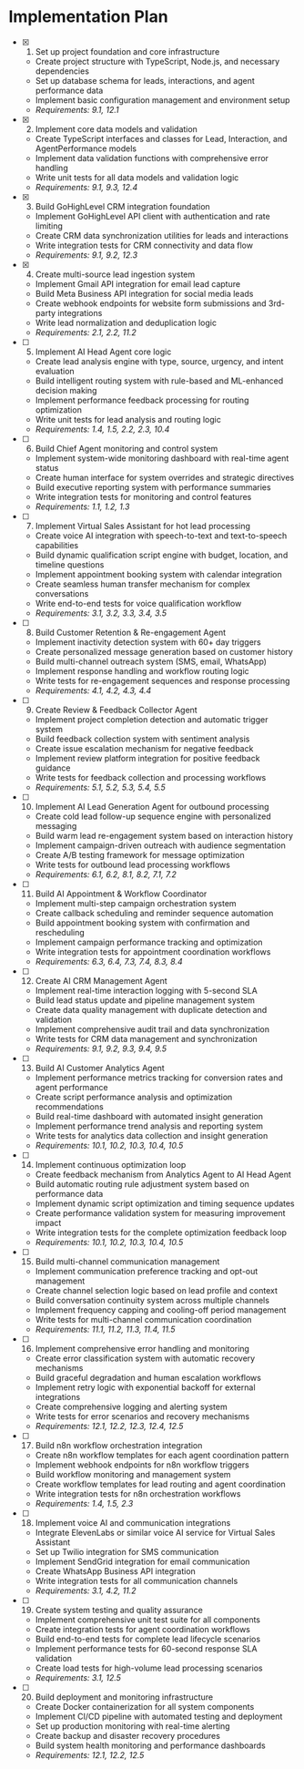# Implementation Plan

- [x] 1. Set up project foundation and core infrastructure

  - Create project structure with TypeScript, Node.js, and necessary dependencies
  - Set up database schema for leads, interactions, and agent performance data
  - Implement basic configuration management and environment setup
  - _Requirements: 9.1, 12.1_

- [x] 2. Implement core data models and validation

  - Create TypeScript interfaces and classes for Lead, Interaction, and AgentPerformance models
  - Implement data validation functions with comprehensive error handling
  - Write unit tests for all data models and validation logic
  - _Requirements: 9.1, 9.3, 12.4_

- [x] 3. Build GoHighLevel CRM integration foundation

  - Implement GoHighLevel API client with authentication and rate limiting
  - Create CRM data synchronization utilities for leads and interactions
  - Write integration tests for CRM connectivity and data flow
  - _Requirements: 9.1, 9.2, 12.3_

- [x] 4. Create multi-source lead ingestion system

  - Implement Gmail API integration for email lead capture
  - Build Meta Business API integration for social media leads
  - Create webhook endpoints for website form submissions and 3rd-party integrations
  - Write lead normalization and deduplication logic
  - _Requirements: 2.1, 2.2, 11.2_

- [ ] 5. Implement AI Head Agent core logic

  - Create lead analysis engine with type, source, urgency, and intent evaluation
  - Build intelligent routing system with rule-based and ML-enhanced decision making
  - Implement performance feedback processing for routing optimization
  - Write unit tests for lead analysis and routing logic
  - _Requirements: 1.4, 1.5, 2.2, 2.3, 10.4_

- [ ] 6. Build Chief Agent monitoring and control system

  - Implement system-wide monitoring dashboard with real-time agent status
  - Create human interface for system overrides and strategic directives
  - Build executive reporting system with performance summaries
  - Write integration tests for monitoring and control features
  - _Requirements: 1.1, 1.2, 1.3_

- [ ] 7. Implement Virtual Sales Assistant for hot lead processing

  - Create voice AI integration with speech-to-text and text-to-speech capabilities
  - Build dynamic qualification script engine with budget, location, and timeline questions
  - Implement appointment booking system with calendar integration
  - Create seamless human transfer mechanism for complex conversations
  - Write end-to-end tests for voice qualification workflow
  - _Requirements: 3.1, 3.2, 3.3, 3.4, 3.5_

- [ ] 8. Build Customer Retention & Re-engagement Agent

  - Implement inactivity detection system with 60+ day triggers
  - Create personalized message generation based on customer history
  - Build multi-channel outreach system (SMS, email, WhatsApp)
  - Implement response handling and workflow routing logic
  - Write tests for re-engagement sequences and response processing
  - _Requirements: 4.1, 4.2, 4.3, 4.4_

- [ ] 9. Create Review & Feedback Collector Agent

  - Implement project completion detection and automatic trigger system
  - Build feedback collection system with sentiment analysis
  - Create issue escalation mechanism for negative feedback
  - Implement review platform integration for positive feedback guidance
  - Write tests for feedback collection and processing workflows
  - _Requirements: 5.1, 5.2, 5.3, 5.4, 5.5_

- [ ] 10. Implement AI Lead Generation Agent for outbound processing

  - Create cold lead follow-up sequence engine with personalized messaging
  - Build warm lead re-engagement system based on interaction history
  - Implement campaign-driven outreach with audience segmentation
  - Create A/B testing framework for message optimization
  - Write tests for outbound lead processing workflows
  - _Requirements: 6.1, 6.2, 8.1, 8.2, 7.1, 7.2_

- [ ] 11. Build AI Appointment & Workflow Coordinator

  - Implement multi-step campaign orchestration system
  - Create callback scheduling and reminder sequence automation
  - Build appointment booking system with confirmation and rescheduling
  - Implement campaign performance tracking and optimization
  - Write integration tests for appointment coordination workflows
  - _Requirements: 6.3, 6.4, 7.3, 7.4, 8.3, 8.4_

- [ ] 12. Create AI CRM Management Agent

  - Implement real-time interaction logging with 5-second SLA
  - Build lead status update and pipeline management system
  - Create data quality management with duplicate detection and validation
  - Implement comprehensive audit trail and data synchronization
  - Write tests for CRM data management and synchronization
  - _Requirements: 9.1, 9.2, 9.3, 9.4, 9.5_

- [ ] 13. Build AI Customer Analytics Agent

  - Implement performance metrics tracking for conversion rates and agent performance
  - Create script performance analysis and optimization recommendations
  - Build real-time dashboard with automated insight generation
  - Implement performance trend analysis and reporting system
  - Write tests for analytics data collection and insight generation
  - _Requirements: 10.1, 10.2, 10.3, 10.4, 10.5_

- [ ] 14. Implement continuous optimization loop

  - Create feedback mechanism from Analytics Agent to AI Head Agent
  - Build automatic routing rule adjustment system based on performance data
  - Implement dynamic script optimization and timing sequence updates
  - Create performance validation system for measuring improvement impact
  - Write integration tests for the complete optimization feedback loop
  - _Requirements: 10.1, 10.2, 10.3, 10.4, 10.5_

- [ ] 15. Build multi-channel communication management

  - Implement communication preference tracking and opt-out management
  - Create channel selection logic based on lead profile and context
  - Build conversation continuity system across multiple channels
  - Implement frequency capping and cooling-off period management
  - Write tests for multi-channel communication coordination
  - _Requirements: 11.1, 11.2, 11.3, 11.4, 11.5_

- [ ] 16. Implement comprehensive error handling and monitoring

  - Create error classification system with automatic recovery mechanisms
  - Build graceful degradation and human escalation workflows
  - Implement retry logic with exponential backoff for external integrations
  - Create comprehensive logging and alerting system
  - Write tests for error scenarios and recovery mechanisms
  - _Requirements: 12.1, 12.2, 12.3, 12.4, 12.5_

- [ ] 17. Build n8n workflow orchestration integration

  - Create n8n workflow templates for each agent coordination pattern
  - Implement webhook endpoints for n8n workflow triggers
  - Build workflow monitoring and management system
  - Create workflow templates for lead routing and agent coordination
  - Write integration tests for n8n orchestration workflows
  - _Requirements: 1.4, 1.5, 2.3_

- [ ] 18. Implement voice AI and communication integrations

  - Integrate ElevenLabs or similar voice AI service for Virtual Sales Assistant
  - Set up Twilio integration for SMS communication
  - Implement SendGrid integration for email communication
  - Create WhatsApp Business API integration
  - Write integration tests for all communication channels
  - _Requirements: 3.1, 4.2, 11.2_

- [ ] 19. Create system testing and quality assurance

  - Implement comprehensive unit test suite for all components
  - Create integration tests for agent coordination workflows
  - Build end-to-end tests for complete lead lifecycle scenarios
  - Implement performance tests for 60-second response SLA validation
  - Create load tests for high-volume lead processing scenarios
  - _Requirements: 3.1, 12.5_

- [ ] 20. Build deployment and monitoring infrastructure
  - Create Docker containerization for all system components
  - Implement CI/CD pipeline with automated testing and deployment
  - Set up production monitoring with real-time alerting
  - Create backup and disaster recovery procedures
  - Build system health monitoring and performance dashboards
  - _Requirements: 12.1, 12.2, 12.5_

